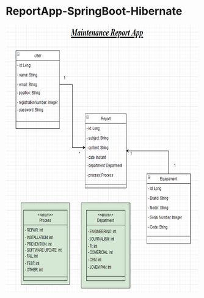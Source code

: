 # ReportApp-SpringBoot-Hibernate

<img src="image/maintenance_reportapp.png" width="700" height="700">
